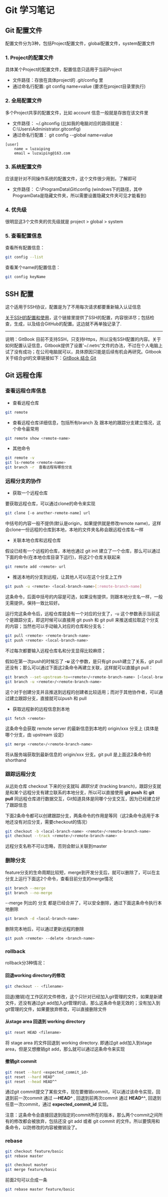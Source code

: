 # Git 学习笔记

## Git 配置文件

配置文件分为3种，包括Project配置文件，global配置文件，system配置文件

### 1. Project的配置文件

具体某个Project的配置文件，配置信息只适用于当前Project

+ 文件路径：存放在具体project的 .git/config 里
+ 通过命名行配置: git config name=value (要求在project目录里执行)

### 2. 全局配置文件

多个Project共享的配置文件，比如 account 信息一般就是存放在该文件里

+ 文件路径： ~/.gitconfig (比如我的电脑对应的路径就是：C:\Users\Administrator\.gitconfig)
+ 通过命名行配置： git config --global name=value

``` UnKnown
[user]
    name = luzaiping
    email = luzaiping@163.com
```

### 3. 系统配置文件

应该是针对不同操作系统的配置文件，这个文件很少用到，了解即可

+ 文件路径： C:\ProgramData\Git\config (windows下的路径，其中ProgramData是隐藏文件夹，所以需要设置隐藏文件夹可见才能看到)

### 4. 优先级

很明显这3个文件夹的优先级就是  project > global > system

### 5. 查看配置信息

查看所有配置信息：

``` Bash
git config --list
```

查看某个name的配置信息：

``` Bash
git config keyName
```

## SSH 配置

这个适用于SSH协议，配置是为了不用每次请求都要重新输入认证信息

[关于SSH的配置和使用](https://help.github.com/articles/connecting-to-github-with-ssh/)，这个链接里提供了SSH的配置，内容很详尽；包括检查，生成，以及结合GitHub的配置。这边就不再单独记录了.

---
说明：GitBook 目前不支持SSH，只支持Https，所以没有SSH配置的内容。关于如何配置认证信息，Gitbook提供了设置'~/.netrc'文件的办法，不过在个人电脑上试了没有成功；在公司电脑就可以，具体原因只能是后续有机会再研究。Gitbook关于结合git的文章链接如下：[GitBook 结合 Git](https://help.gitbook.com/books/how-can-i-use-git.html)

## Git 远程仓库

### 查看远程仓库信息

+ 查看远程仓库

``` Bash
git remote
```

+ 查看远程仓库详细信息，包括所有branch 及 跟本地的跟踪分支建立情况，这个命令最常用

``` Bash
git remote show <remote-name>
```

+ 其他命令

``` Bash
git remote -v
git ls-remote <remote-name>
git branch -r  查看远程有哪些分支
```

### 远程分支的协作

+ 获取一个远程仓库

要获取远程仓库，可以通过clone的命令来实现

``` Bash
git clone [-o another-remote-name] url
```

中括号的内容一般不提供(默认是origin，如果提供就是修改remote name)，这样会clone一份远程的仓库到本地，本地的文件夹名称会跟远程仓库名一样

+ 关联本地仓库和远程仓库

假设已经有一个远程的仓库，本地也通过 git init 建立了一个仓库，那么可以通过下面的命令(在本地仓库目录下运行)，将这2个仓库关联起来

``` Bash
git remote add <remote> url
```

+ 推送本地的分支到远程，让其他人可以在这个分支上工作

``` Bash
git push -u <remote> <local-branch-name>[:remote-branch-name]
```

这条命令，后面中括号的内容是可选，如果没有提供，则跟本地分支名一样，一般无需提供，保持一致比较好。

运行完这条命令后，远程仓库就会有一个对应的分支了，-u 这个参数表示当前这个是跟踪分支，即这时候可以直接用 git push 和 git pull 来推送或拉取这个分支的内容；当然也可以手动输入对应的仓库和分支名：

``` Bash
git pull <remote> <remote-branch-name>
git push <remote> <local-branch-name>
```

不过每次都要输入远程仓库名和分支显得比较麻烦；

假如在第一次push的时候忘了 __-u__ 这个参数，是只有git push建立了关系，git pull 还没有；那么可以通过下面这2条命令再建立关联，这样就可以直接git pull：

``` Bash
git branch --set-upstream-to=<remote>/<remote-branch-name> [<local-branch-name>]
git branch -u <remote>/<remote-branch-name>
```

这个对于创建分支并且推送到远程的创建者比较适用；而对于其他协作者，可以通过建立跟踪分支，直接就可以push 和 pull

+ 获取远程新的远程信息到本地

``` Bash
git fetch <remote>
```

这条命令会获取 remote server 的最新信息到本地的 origin/xxx 分支上 (具体是哪个分支，由 upstream 设定)

``` Bash
git merge <remote>/<remote-branch-name>
```

将从服务端获取到最新信息的 origin/xxx 分支。git pull  是上面这2条命令的shorthand

### 跟踪远程分支

从远处仓库 checkout 下来的分支就叫 *跟踪分支* (tracking branch)，跟踪分支就是和某个远程分支有建立联系的本地分支，所以可以直接使用 **git push** 和 **git pull** 同远程仓库进行数据交互，Git知道具体是同哪个分支交互，因为已经建立好了跟踪信息

下面2条命令都可以创建跟踪分支，两条命令的作用是等同（这2条命令适用于本地还没有对应分支，需要checkout的情况）

``` Bash
git checkout -b <local-branch-name> <remote>/<remote-branch-name>
git checkout --track <remote>/<remote-branch-name>
```

远程分支名称不可以忽略，否则会默认关联到master

### 删除分支

feature分支的生命周期比较短，merge到开发分支后，就可以删除了，可以在主分支上运行下面这2个命令，查看目前分支的merge情况

``` Bash
git branch --merge
git branch --no-merge
```

--merge 列出的 分支 都是已经合并了，可以安全删除，通过下面这条命令执行本地删除

``` Bash
git branch -d <local-branch-name>
```

删除完本地后，可以通过更新远程的删除

```Bash
git push <remote> --delete <branch-name>
```

### rollback

rollback分3种情况：

#### 回退working directory的修改

``` Bash
git checkout -- <filename>
```

回退(撤销)在工作区的文件修改，这个只针对已经加入git管理的文件，如果是新建文件，还没有通过git add加入git管理的话，那么这条命令是无效的；没有加入到git管理的文件，如果要放弃修改，可以直接删除文件

#### 从stage area 回退到 working directory

``` Bash
git reset HEAD <filename>
```

将 stage area 的文件回退到 working directory. 即通过git add加入到stage area，但是又想撤销git add，那么就可以通过这条命令来实现

#### 撤销git commit

``` Bash
git reset --hard <expected_commit_id>
git reset --hard HEAD^
git reset --head HEAD^^
```

通过git commit提交了某些文件，现在要撤销commit，可以通过该命令实现，回退到前一次commit 通过 —__HEAD^__ , 回退到前两次commit 通过 __HEAD^^__, 回退到任意一次commit，通过 __expected_commit_id__ 实现。

注意：这条命令会直接回退到指定的commit所在的版本，那么两个commit之间所有的修改都会被放弃，包括还没 git add 或者 git commit 的文件。所以要慎用和条命令，以防修改的内容被撤销没了。

### rebase

``` bash
git checkout feature/basic
git rebase master

git checkout master
git merge feature/basic
```

前面2句可以合成一条

```bash
git rebase master feature/basic
```